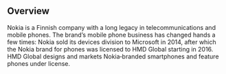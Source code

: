 ## Overview

Nokia is a Finnish company with a long legacy in telecommunications and mobile phones. The brand’s mobile phone business has changed hands a few times: Nokia sold its devices division to Microsoft in 2014, after which the Nokia brand for phones was licensed to HMD Global starting in 2016. HMD Global designs and markets Nokia‑branded smartphones and feature phones under license.

